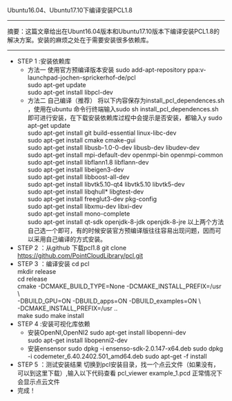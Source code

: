 Ubuntu16.04、Ubuntu17.10下编译安装PCL1.8

---

摘要：这篇文章给出在Ubunt16.04版本和Ubuntu17.10版本下编译安装PCL1.8的解决方案。安装的麻烦之处在于需要安装很多依赖库。

---

- STEP 1 :安装依赖库
  - 方法一 使用官方预编译版本安装
        sudo add-apt-repository ppa:v-launchpad-jochen-sprickerhof-de/pcl  
        sudo apt-get update  
        sudo apt-get install libpcl-dev
  - 方法二 自己编译（推荐）
    将以下内容保存为install_pcl_dependences.sh ，使用在ubuntu 命令行终端输入sudo sh install_pcl_dependences.sh 即可进行安装，在下载安装依赖库过程中会提示是否安装，都输入y 
        sudo apt-get update  
        sudo apt-get install git build-essential linux-libc-dev  
        sudo apt-get install cmake cmake-gui   
        sudo apt-get install libusb-1.0-0-dev libusb-dev libudev-dev  
        sudo apt-get install mpi-default-dev openmpi-bin openmpi-common    
        sudo apt-get install libflann1.8 libflann-dev  
        sudo apt-get install libeigen3-dev  
        sudo apt-get install libboost-all-dev  
        sudo apt-get install libvtk5.10-qt4 libvtk5.10 libvtk5-dev  
        sudo apt-get install libqhull* libgtest-dev  
        sudo apt-get install freeglut3-dev pkg-config  
        sudo apt-get install libxmu-dev libxi-dev   
        sudo apt-get install mono-complete  
        sudo apt-get install qt-sdk openjdk-8-jdk openjdk-8-jre 
  以上两个方法自己选一个即可，有的时候安装官方预编译版往往容易出现问题，因而可以采用自己编译的方式安装。
- STEP 2 ：从github 下载pcl1.8 
      git clone https://github.com/PointCloudLibrary/pcl.git 
- STEP 3 ：编译安装
      cd pcl  
      mkdir release  
      cd release  
      cmake -DCMAKE_BUILD_TYPE=None -DCMAKE_INSTALL_PREFIX=/usr \  
            -DBUILD_GPU=ON -DBUILD_apps=ON -DBUILD_examples=ON \  
            -DCMAKE_INSTALL_PREFIX=/usr ..  
      make 
      sudo make install
- STEP 4 :安装可视化库依赖
  - 安装OpenNI,OpenNI2 
      sudo apt-get install libopenni-dev   
      sudo apt-get install libopenni2-dev  
  - 安装ensensor
      sudo dpkg -i ensenso-sdk-2.0.147-x64.deb 
      sudo dpkg -i codemeter_6.40.2402.501_amd64.deb
      sudo apt-get -f install
- STEP 5 ：测试安装结果
  切换到pcl安装目录，找一个点云文件（如果没有，可以到这里下载）,输入以下代码查看
      pcl_viewer example_1.pcd
  正常情况下会显示点云文件
- 完成！


